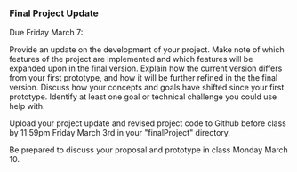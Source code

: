 ### Final Project Update

Due Friday March 7:

Provide an update on the development of your project. Make note of which features of the project are implemented and which features will be expanded upon in the final version. Explain how the current version differs from your first prototype, and how it will be further refined in the the final version. Discuss how your concepts and goals have shifted since your first prototype. Identify at least one goal or technical challenge you could use help with.

Upload your project update and revised project code to Github before class by 11:59pm Friday March 3rd in your "finalProject" directory.

Be prepared to discuss your proposal and prototype in class Monday March 10.
